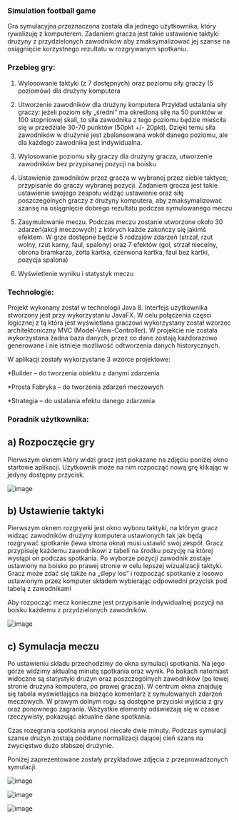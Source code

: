 ### Simulation football game
Gra symulacyjna przeznaczona została dla jednego użytkownika, który rywalizuję z komputerem. Zadaniem gracza jest takie ustawienie taktyki drużyny z przydzielonych zawodników aby zmaksymalizować jej szanse na osiągnięcie korzystnego rezultatu w rozgrywanym spotkaniu.

### Przebieg gry:
1)	Wylosowanie taktyki (z 7 dostępnych) oraz poziomu siły graczy (5 poziomów) dla drużyny komputera
2)	Utworzenie zawodników dla drużyny komputera
Przykład ustalania siły graczy: jeżeli poziom siły „średni” ma określoną siłę na 50 punktów w 100 stopniowej skali, to siła zawodnika z tego poziomu będzie mieściła się w przedziale 30-70 punktów (50pkt +/- 20pkt). Dzięki temu siła zawodników w drużynie jest zbalansowana wokół danego poziomu, ale dla każdego zawodnika jest indywidualna. 

3)	Wylosowanie poziomu siły graczy dla drużyny gracza, utworzenie zawodników bez przypisanej pozycji na boisku
4)	Ustawienie zawodników przez gracza w wybranej przez siebie taktyce, przypisanie do graczy wybranej pozycji.
Zadaniem gracza jest takie ustawienie swojego zespołu widząc ustawienie oraz siłę poszczególnych graczy z drużyny komputera, aby zmaksymalizować szansę na osiągnięcie dobrego rezultatu podczas symulowanego meczu

5)	Zasymulowanie meczu. Podczas meczu zostanie utworzone około 30 zdarzeń(akcji meczowych) z których każde zakończy się jakimś efektem. W grze dostępne będzie 5 rodzajów zdarzeń (strzał, rzut wolny, rzut karny, faul, spalony) oraz 7 efektów (gol, strzał niecelny, obrona bramkarza, żółta kartka, czerwona kartka, faul bez kartki, pozycja spalona)
6)	Wyświetlenie wyniku i statystyk meczu


### Technologie:
Projekt wykonany został w technologii Java 8. Interfejs użytkownika stworzony jest przy wykorzystaniu JavaFX. W celu połączenia części logicznej z tą która jest wyświetlana graczowi wykorzystany został wzorzec architektoniczny MVC (Model-View-Controller).  W projekcie nie została wykorzystana żadna baza danych, przez co dane zostają każdorazowo generowane i nie istnieje możliwość odtworzenia danych historycznych.

W aplikacji zostały wykorzystane 3 wzorce projektowe:

*Builder – do tworzenia obiektu z danymi zdarzenia

*Prosta Fabryka – do tworzenia zdarzeń meczowych

*Strategia – do ustalania  efektu danego zdarzenia

### Poradnik użytkownika:

## a)	Rozpoczęcie gry  
Pierwszym oknem który widzi gracz jest pokazane na zdjęciu poniżej okno startowe aplikacji. Użytkownik może na nim rozpocząć nową grę klikając w jedyny dostępny przycisk.

![image](https://user-images.githubusercontent.com/25456823/68706907-088bd500-0591-11ea-8e21-b96b19caf8f8.png)

 
## b)	Ustawienie taktyki

Pierwszym oknem rozgrywki jest okno wyboru taktyki, na którym gracz widząc zawodników drużyny komputera ustawionych tak jak będą rozgrywać spotkanie (lewa strona okna) musi ustawić swój zespół. Gracz przypisuję każdemu zawodnikowi z tabeli na środku pozycję na której wystąpi on podczas spotkania. Po wyborze pozycji zawodnik zostaje ustawiony na boisko po prawej stronie w celu lepszej wizualizacji taktyki. 
Gracz może zdać się także na „ślepy los” i rozpocząć spotkanie z losowo ustawionym przez komputer składem wybierając odpowiedni przycisk pod tabelą z zawodnikami

Aby rozpocząć mecz konieczne jest przypisanie indywidualnej pozycji na boisku każdemu z przydzielonych zawodników.

![image](https://user-images.githubusercontent.com/25456823/68706840-e1350800-0590-11ea-9919-47a892337f16.png)


## c)	Symulacja meczu

Po ustawieniu składu przechodzimy do okna symulacji spotkania. Na jego górze widzimy aktualną minutę spotkania oraz wynik. Po bokach natomiast  widoczne są statystyki drużyn oraz poszczególnych zawodników (po lewej stronie drużyna komputera, po prawej gracza). W centrum okna znajduję się tabela wyświetlająca na bieżąco komentarz z symulowanych zdarzeń meczowych. W prawym dolnym rogu są dostępne przyciski wyjścia z gry oraz ponownego zagrania. Wszystkie elementy odświeżają się w czasie rzeczywisty, pokazując aktualne dane spotkania.

Czas rozegrania spotkania wynosi niecałe dwie minuty. Podczas symulacji szanse drużyn zostają poddane normalizacji dającej cień szans na zwycięstwo dużo słabszej drużynie. 
 
Poniżej zaprezentowane zostały przykładowe zdjęcia z przeprowadzonych symulacji.

![image](https://user-images.githubusercontent.com/25456823/68706949-19d4e180-0591-11ea-9758-e6831da609ce.png)

![image](https://user-images.githubusercontent.com/25456823/68706989-2c4f1b00-0591-11ea-93b2-c4b525b9cd28.png)

![image](https://user-images.githubusercontent.com/25456823/68707011-383add00-0591-11ea-92fc-173cd3055d7b.png)
